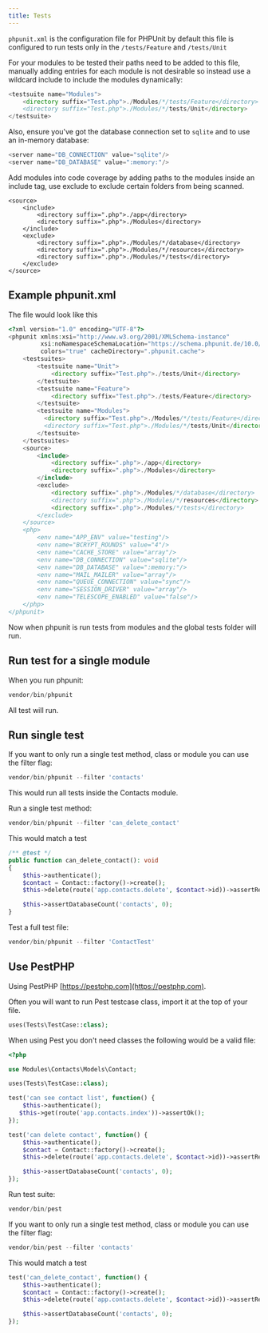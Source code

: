 ```yaml
---
title: Tests
---
```


`phpunit.xml` is the configuration file for PHPUnit by default this file is configured to run tests only in the `/tests/Feature` and `/tests/Unit`

For your modules to be tested their paths need to be added to this file, manually adding entries for each module is not desirable so instead use a wildcard include to include the modules dynamically:

```php
<testsuite name="Modules">
    <directory suffix="Test.php">./Modules/*/tests/Feature</directory>
    <directory suffix="Test.php">./Modules/*/tests/Unit</directory>
</testsuite>
```

Also, ensure you've got the database connection set to `sqlite` and to use an in-memory database:

```php
<server name="DB_CONNECTION" value="sqlite"/>
<server name="DB_DATABASE" value=":memory:"/>
```

Add modules into code coverage by adding paths to the modules inside an include tag, use exclude to exclude certain folders from being scanned.

```
<source>
    <include>
        <directory suffix=".php">./app</directory>
        <directory suffix=".php">./Modules</directory>
    </include>
    <exclude>
        <directory suffix=".php">./Modules/*/database</directory>
        <directory suffix=".php">./Modules/*/resources</directory>
        <directory suffix=".php">./Modules/*/tests</directory>
    </exclude>
</source>
```

## Example phpunit.xml

The file would look like this

```php
<?xml version="1.0" encoding="UTF-8"?>
<phpunit xmlns:xsi="http://www.w3.org/2001/XMLSchema-instance"
         xsi:noNamespaceSchemaLocation="https://schema.phpunit.de/10.0/phpunit.xsd" bootstrap="vendor/autoload.php"
         colors="true" cacheDirectory=".phpunit.cache">
    <testsuites>
        <testsuite name="Unit">
            <directory suffix="Test.php">./tests/Unit</directory>
        </testsuite>
        <testsuite name="Feature">
            <directory suffix="Test.php">./tests/Feature</directory>
        </testsuite>
        <testsuite name="Modules">
          <directory suffix="Test.php">./Modules/*/tests/Feature</directory>
          <directory suffix="Test.php">./Modules/*/tests/Unit</directory>
        </testsuite>
    </testsuites>
    <source>
        <include>
            <directory suffix=".php">./app</directory>
            <directory suffix=".php">./Modules</directory>
        </include>
        <exclude>
            <directory suffix=".php">./Modules/*/database</directory>
            <directory suffix=".php">./Modules/*/resources</directory>
            <directory suffix=".php">./Modules/*/tests</directory>
        </exclude>
    </source>
    <php>
        <env name="APP_ENV" value="testing"/>
        <env name="BCRYPT_ROUNDS" value="4"/>
        <env name="CACHE_STORE" value="array"/>
        <env name="DB_CONNECTION" value="sqlite"/>
        <env name="DB_DATABASE" value=":memory:"/>
        <env name="MAIL_MAILER" value="array"/>
        <env name="QUEUE_CONNECTION" value="sync"/>
        <env name="SESSION_DRIVER" value="array"/>
        <env name="TELESCOPE_ENABLED" value="false"/>
    </php>
</phpunit>
```

Now when phpunit is run tests from modules and the global tests folder will run.

## Run test for a single module

When you run phpunit:

```php
vendor/bin/phpunit
```

All test will run. 

## Run single test

If you want to only run a single test method, class or module you can use the filter flag:

```php
vendor/bin/phpunit --filter 'contacts'
```

This would run all tests inside the Contacts module.

Run a single test method:

```php
vendor/bin/phpunit --filter 'can_delete_contact'
```

This would match a test

```php
/** @test */
public function can_delete_contact(): void
{
    $this->authenticate();
    $contact = Contact::factory()->create();
    $this->delete(route('app.contacts.delete', $contact->id))->assertRedirect(route('app.contacts.index'));

    $this->assertDatabaseCount('contacts', 0);
}
```

Test a full test file:

```php
vendor/bin/phpunit --filter 'ContactTest' 
```

## Use PestPHP

Using PestPHP [https://pestphp.com](https://pestphp.com).

Often you will want to run Pest testcase class, import it at the top of your file. 

```php
uses(Tests\TestCase::class);
```

When using Pest you don't need classes the following would be a valid file:

```php
<?php

use Modules\Contacts\Models\Contact;

uses(Tests\TestCase::class);

test('can see contact list', function() {
    $this->authenticate();
   $this->get(route('app.contacts.index'))->assertOk();
});

test('can delete contact', function() {
    $this->authenticate();
    $contact = Contact::factory()->create();
    $this->delete(route('app.contacts.delete', $contact->id))->assertRedirect(route('app.contacts.index'));

    $this->assertDatabaseCount('contacts', 0);
});
```

Run test suite:

```php
vendor/bin/pest
```

If you want to only run a single test method, class or module you can use the filter flag:

```php
vendor/bin/pest --filter 'contacts'
```

This would match a test

```php
test('can_delete_contact', function() {
    $this->authenticate();
    $contact = Contact::factory()->create();
    $this->delete(route('app.contacts.delete', $contact->id))->assertRedirect(route('app.contacts.index'));

    $this->assertDatabaseCount('contacts', 0);
});
```
